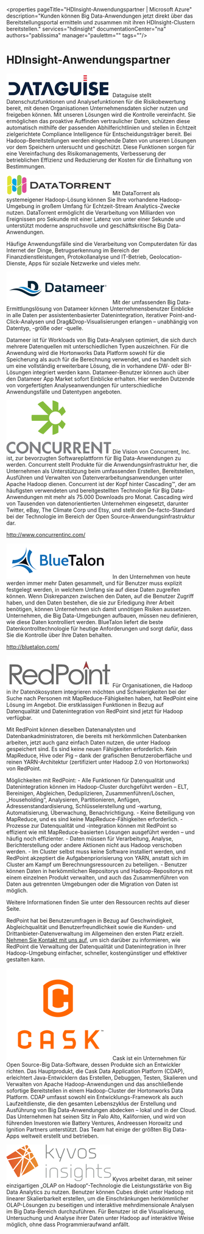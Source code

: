 <properties pageTitle="HDInsight-Anwendungspartner | Microsoft Azure" description="Kunden können Big Data-Anwendungen jetzt direkt über das Bereitstellungsportal ermitteln und zusammen mit ihren HDInsight-Clustern bereitstellen." services="hdinsight" documentationCenter="na" authors="pablissima" manager="paulettm="" tags=""/>
<tags 
	ms.service="hdinsight"
	ms.devlang="na"
	ms.topic="article"
	ms.tgt_pltfrm="na"
	ms.workload="na"
	ms.date="09/25/2015"
	ms.author="paulettm"/>
# HDInsight-Anwendungspartner

![](media/hdinsight-application-partners/dataguise1.png) Dataguise stellt Datenschutzfunktionen und Analysefunktionen für die Risikobewertung bereit, mit denen Organisationen Unternehmensdaten sicher nutzen und freigeben können. Mit unseren Lösungen wird die Kontrolle vereinfacht. Sie ermöglichen das proaktive Auffinden vertraulicher Daten, schützen diese automatisch mithilfe der passenden Abhilferichtlinien und stellen in Echtzeit zielgerichtete Compliance Intelligence für Entscheidungsträger bereit. Bei Hadoop-Bereitstellungen werden eingehende Daten von unseren Lösungen vor dem Speichern untersucht und geschützt. Diese Funktionen sorgen für eine Vereinfachung des Risikomanagements, Verbesserung der betrieblichen Effizienz und Reduzierung der Kosten für die Einhaltung von Bestimmungen.

![](media/hdinsight-application-partners/datatorrent2.png) Mit DataTorrent als systemeigener Hadoop-Lösung können Sie Ihre vorhandene Hadoop-Umgebung in großem Umfang für Echtzeit-Stream Analytics-Zwecke nutzen. DataTorrent ermöglicht die Verarbeitung von Milliarden von Ereignissen pro Sekunde mit einer Latenz von unter einer Sekunde und unterstützt moderne anspruchsvolle und geschäftskritische Big Data-Anwendungen.

Häufige Anwendungsfälle sind die Verarbeitung von Computerdaten für das Internet der Dinge, Betrugserkennung im Bereich der Finanzdienstleistungen, Protokollanalyse und IT-Betrieb, Geolocation-Dienste, Apps für soziale Netzwerke und vieles mehr.

![](media/hdinsight-application-partners/datameer3.png) Mit der umfassenden Big Data-Ermittlungslösung von Datameer können Unternehmensbenutzer Einblicke in alle Daten per assistentenbasierter Datenintegration, iterativer Point-and-Click-Analysen und Drag&Drop-Visualisierungen erlangen – unabhängig von Datentyp, -größe oder -quelle.

Datameer ist für Workloads von Big Data-Analysen optimiert, die sich durch mehrere Datenquellen mit unterschiedlichen Typen auszeichnen. Für die Anwendung wird die Hortonworks Data Platform sowohl für die Speicherung als auch für die Berechnung verwendet, und es handelt sich um eine vollständig erweiterbare Lösung, die in vorhandene DW- oder BI-Lösungen integriert werden kann. Datameer-Benutzer können auch über den Datameer App Market sofort Einblicke erhalten. Hier werden Dutzende von vorgefertigten Analyseanwendungen für unterschiedliche Anwendungsfälle und Datentypen angeboten.

![](media/hdinsight-application-partners/concurrent4.png) Die Vision von Concurrent, Inc. ist, zur bevorzugten Softwareplattform für Big Data-Anwendungen zu werden. Concurrent stellt Produkte für die Anwendungsinfrastruktur her, die Unternehmen als Unterstützung beim umfassenden Erstellen, Bereitstellen, Ausführen und Verwalten von Datenverarbeitungsanwendungen unter Apache Hadoop dienen. Concurrent ist der Kopf hinter Cascading™, der am häufigsten verwendeten und bereitgestellten Technologie für Big Data-Anwendungen mit mehr als 75.000 Downloads pro Monat. Cascading wird von Tausenden von datenorientierten Unternehmen eingesetzt, darunter Twitter, eBay, The Climate Corp und Etsy, und stellt den De-facto-Standard bei der Technologie im Bereich der Open Source-Anwendungsinfrastruktur dar.

http://www.concurrentinc.com/

![](media/hdinsight-application-partners/bluetalon5.png) In den Unternehmen von heute werden immer mehr Daten gesammelt, und für Benutzer muss explizit festgelegt werden, in welchem Umfang sie auf diese Daten zugreifen können. Wenn Diskrepanzen zwischen den Daten, auf die Benutzer Zugriff haben, und den Daten bestehen, die sie zur Erledigung ihrer Arbeit benötigen, können Unternehmen sich damit unnötigen Risiken aussetzen. Unternehmen, die Big Data-Umgebungen aufbauen, müssen neu definieren, wie diese Daten kontrolliert werden. BlueTalon liefert die beste Datenkontrolltechnologie für heutige Anforderungen und sorgt dafür, dass Sie die Kontrolle über Ihre Daten behalten.

http://bluetalon.com/

![](media/hdinsight-application-partners/redpoint6.png) Für Organisationen, die Hadoop in ihr Datenökosystem integrieren möchten und Schwierigkeiten bei der Suche nach Personen mit MapReduce-Fähigkeiten haben, hat RedPoint eine Lösung im Angebot. Die erstklassigen Funktionen in Bezug auf Datenqualität und Datenintegration von RedPoint sind jetzt für Hadoop verfügbar.

Mit RedPoint können dieselben Datenanalysten und Datenbankadministratoren, die bereits mit herkömmlichen Datenbanken arbeiten, jetzt auch ganz einfach Daten nutzen, die unter Hadoop gespeichert sind. Es sind keine neuen Fähigkeiten erforderlich. Kein MapReduce, Hive oder Pig – dank der grafischen Benutzeroberfläche und reinen YARN-Architektur (zertifiziert unter Hadoop 2.0 von Hortonworks) von RedPoint.

Möglichkeiten mit RedPoint: - Alle Funktionen für Datenqualität und Datenintegration können im Hadoop-Cluster durchgeführt werden – ELT, Bereinigen, Abgleichen, Deduplizieren, Zusammenführen/Löschen, „Householding“, Analysieren, Partitionieren, Anfügen, Adressenstandardisierung, Schlüsselerstellung und -wartung, Automatisierung, Überwachung, Benachrichtigung. - Keine Beteiligung von MapReduce, und es sind keine MapReduce-Fähigkeiten erforderlich. - Prozesse zur Datenqualität und -integration können mit RedPoint so effizient wie mit MapReduce-basierten Lösungen ausgeführt werden – und häufig noch effizienter. - Daten müssen für Verarbeitung, Analyse, Berichterstellung oder andere Aktionen nicht aus Hadoop verschoben werden. - Im Cluster selbst muss keine Software installiert werden, und RedPoint akzeptiert die Aufgabenpriorisierung von YARN, anstatt sich im Cluster am Kampf um Berechnungsressourcen zu beteiligen. - Benutzer können Daten in herkömmlichen Repositorys und Hadoop-Repositorys mit einem einzelnen Produkt verwalten, und auch das Zusammenführen von Daten aus getrennten Umgebungen oder die Migration von Daten ist möglich.

Weitere Informationen finden Sie unter den Ressourcen rechts auf dieser Seite.

RedPoint hat bei Benutzerumfragen in Bezug auf Geschwindigkeit, Abgleichqualität und Benutzerfreundlichkeit sowie die Kunden- und Drittanbieter-Datenverwaltung im Allgemeinen den ersten Platz erzielt. [Nehmen Sie Kontakt mit uns auf](http://www.redpoint.net/Products/BigData.aspx), um sich darüber zu informieren, wie RedPoint die Verwaltung der Datenqualität und Datenintegration in Ihrer Hadoop-Umgebung einfacher, schneller, kostengünstiger und effektiver gestalten kann.

![](media/hdinsight-application-partners/cask7.png) Cask ist ein Unternehmen für Open Source-Big Data-Software, dessen Produkte sich an Entwickler richten. Das Hauptprodukt, die Cask Data Application Platform (CDAP), erleichtert Java-Entwicklern das Erstellen, Debuggen, Testen, Skalieren und Verwalten von Apache Hadoop-Anwendungen und das anschließende sofortige Bereitstellen in einem Hadoop-Cluster der Hortonworks Data Platform. CDAP umfasst sowohl ein Entwicklungs-Framework als auch Laufzeitdienste, die den gesamten Lebenszyklus der Erstellung und Ausführung von Big Data-Anwendungen abdecken – lokal und in der Cloud. Das Unternehmen hat seinen Sitz in Palo Alto, Kalifornien, und wird von führenden Investoren wie Battery Ventures, Andreessen Horowitz und Ignition Partners unterstützt. Das Team hat einige der größten Big Data-Apps weltweit erstellt und betrieben.

![](media/hdinsight-application-partners/kyvos8.png) Kyvos arbeitet daran, mit seiner einzigartigen „OLAP on Hadoop“-Technologie die Leistungsstärke von Big Data Analytics zu nutzen. Benutzer können Cubes direkt unter Hadoop mit linearer Skalierbarkeit erstellen, um die Einschränkungen herkömmlicher OLAP-Lösungen zu beseitigen und interaktive mehrdimensionale Analysen im Big Data-Bereich durchzuführen. Für Benutzer ist die Visualisierung, Untersuchung und Analyse ihrer Daten unter Hadoop auf interaktive Weise möglich, ohne dass Programmieraufwand anfällt.

<!---HONumber=Oct15_HO1-->